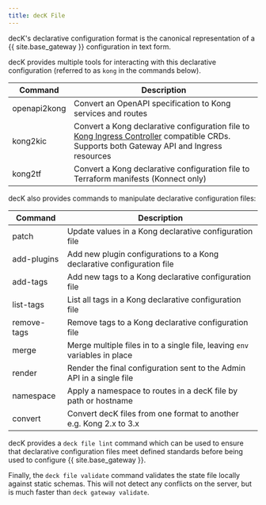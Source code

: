```yaml
---
title: decK File
---
```


decK's declarative configuration format is the canonical representation of a {{ site.base_gateway }} configuration in text form.

decK provides multiple tools for interacting with this declarative configuration (referred to as `kong` in the commands below).

| Command  | Description |
|----------|-------------|
| openapi2kong     | Convert an OpenAPI specification to Kong services and routes |
| kong2kic     | Convert a Kong declarative configuration file to [Kong Ingress Controller](/kubernetes-ingress-controller/) compatible CRDs. Supports both Gateway API and Ingress resources |
| kong2tf     | Convert a Kong declarative configuration file to Terraform manifests (Konnect only)|

decK also provides commands to manipulate declarative configuration files:

| Command  | Description |
|----------|-------------|
| patch     | Update values in a Kong declarative configuration file |
| add-plugins     | Add new plugin configurations to a Kong declarative configuration file |
| add-tags     | Add new tags to a Kong declarative configuration file |
| list-tags     | List all tags in a Kong declarative configuration file |
| remove-tags     | Remove tags to a Kong declarative configuration file |
| merge | Merge multiple files in to a single file, leaving `env` variables in place |
| render     | Render the final configuration sent to the Admin API in a single file |
| namespace     | Apply a namespace to routes in a decK file by path or hostname |
| convert     | Convert decK files from one format to another e.g. Kong 2.x to 3.x |

decK provides a `deck file lint` command which can be used to ensure that declarative configuration files meet defined standards before being used to configure {{ site.base_gateway }}.

Finally, the `deck file validate` command validates the state file locally against static schemas. This will not detect any conflicts on the server, but is much faster than `deck gateway validate`.
